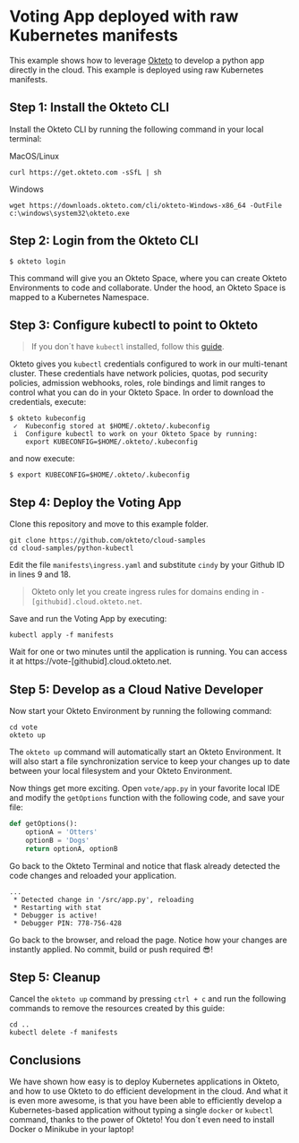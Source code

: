 # Voting App deployed with raw Kubernetes manifests

This example shows how to leverage [Okteto](https://cloud.okteto.com) to develop a python app directly in the cloud.
This example is deployed using raw Kubernetes manifests.

## Step 1: Install the Okteto CLI

Install the Okteto CLI by running the following command in your local terminal:

MacOS/Linux

```console
curl https://get.okteto.com -sSfL | sh
```

Windows

```console
wget https://downloads.okteto.com/cli/okteto-Windows-x86_64 -OutFile c:\windows\system32\okteto.exe
```

## Step 2: Login from the Okteto CLI

```console
$ okteto login
```

This command will give you an Okteto Space, where you can create Okteto Environments to code and collaborate.
Under the hood, an Okteto Space is mapped to a Kubernetes Namespace.

## Step 3: Configure kubectl to point to Okteto

> If you don´t have `kubectl` installed, follow this [guide](https://kubernetes.io/docs/tasks/tools/install-kubectl/).

Okteto gives you `kubectl` credentials configured to work in our multi-tenant cluster. These credentials have network policies, quotas, pod security policies, admission webhooks, roles, role bindings and limit ranges to control what you can do in your Okteto Space. In order to download the credentials, execute:

```console
$ okteto kubeconfig
 ✓  Kubeconfig stored at $HOME/.okteto/.kubeconfig
 i  Configure kubectl to work on your Okteto Space by running:
    export KUBECONFIG=$HOME/.okteto/.kubeconfig
```

and now execute:

```console
$ export KUBECONFIG=$HOME/.okteto/.kubeconfig
```

## Step 4: Deploy the Voting App

Clone this repository and move to this example folder.

```console
git clone https://github.com/okteto/cloud-samples
cd cloud-samples/python-kubectl
```

Edit the file `manifests\ingress.yaml` and substitute `cindy` by your Github ID in lines 9 and 18.

> Okteto only let you create ingress rules for domains ending in `-[githubid].cloud.okteto.net`.

Save and run the Voting App by executing:

```console
kubectl apply -f manifests
```

Wait for one or two minutes until the application is running. You can access it at https://vote-[githubid].cloud.okteto.net.

## Step 5: Develop as a Cloud Native Developer

Now start your Okteto Environment by running the following command:

```console
cd vote
okteto up
```

The `okteto up` command will automatically start an Okteto Environment. It will also start a file synchronization service to keep your changes up to date between your local filesystem and your Okteto Environment.

Now things get more exciting. Open `vote/app.py` in your favorite local IDE and modify the `getOptions` function with the following code, and save your file:

```python
def getOptions():
    optionA = 'Otters'
    optionB = 'Dogs'
    return optionA, optionB
```

Go back to the Okteto Terminal and notice that flask already detected the code changes and reloaded your application.

```console
...
 * Detected change in '/src/app.py', reloading
 * Restarting with stat
 * Debugger is active!
 * Debugger PIN: 778-756-428
```

Go back to the browser, and reload the page. Notice how your changes are instantly applied. No commit, build or push required 😎! 

## Step 5: Cleanup

Cancel the `okteto up` command by pressing `ctrl + c` and run the following commands to remove the resources created by this guide: 

```console
cd ..
kubectl delete -f manifests
```

## Conclusions

We have shown how easy is to deploy Kubernetes applications in Okteto, and how to use Okteto to do efficient development in the cloud. And what it is even more awesome, is that you have been able to efficiently develop a Kubernetes-based application without typing a single `docker` or `kubectl` command, thanks to the power of Okteto! You don´t even need to install Docker o Minikube in your laptop!
